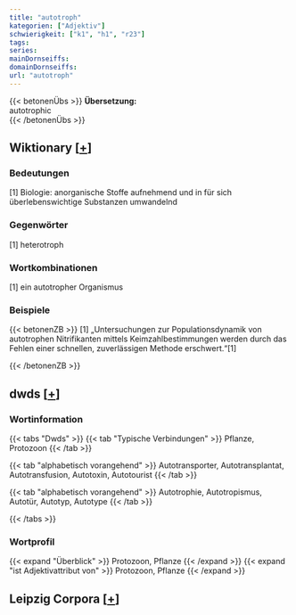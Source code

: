 ```yaml
---
title: "autotroph"
kategorien: ["Adjektiv"]
schwierigkeit: ["k1", "h1", "r23"]
tags:
series:
mainDornseiffs:
domainDornseiffs:
url: "autotroph"
---
```


{{< betonenÜbs >}}
**Übersetzung:**  
autotrophic  
{{< /betonenÜbs >}}

## Wiktionary [[+](https://de.wiktionary.org/wiki/autotroph)]

### Bedeutungen
[1] Biologie: anorganische Stoffe aufnehmend und in für sich überlebenswichtige Substanzen umwandelnd  

### Gegenwörter
[1] heterotroph  

### Wortkombinationen
[1] ein autotropher Organismus  

### Beispiele
{{< betonenZB >}}
[1] „Untersuchungen zur Populationsdynamik von autotrophen Nitrifikanten mittels Keimzahlbestimmungen werden durch das Fehlen einer schnellen, zuverlässigen Methode erschwert.“[1]  

{{< /betonenZB >}}


## dwds [[+](https://www.dwds.de/wb/autotroph)]

### Wortinformation
{{< tabs "Dwds" >}}
{{< tab "Typische Verbindungen" >}}
Pflanze, Protozoon
{{< /tab >}}

{{< tab "alphabetisch vorangehend" >}}
Autotransporter, Autotransplantat, Autotransfusion, Autotoxin, Autotourist
{{< /tab >}}

{{< tab "alphabetisch vorangehend" >}}
Autotrophie, Autotropismus, Autotür, Autotyp, Autotype
{{< /tab >}}

{{< /tabs >}}

### Wortprofil
{{< expand "Überblick" >}} Protozoon, Pflanze {{< /expand >}}
{{< expand "ist Adjektivattribut von" >}} Protozoon, Pflanze {{< /expand >}}

## Leipzig Corpora [[+](https://corpora.uni-leipzig.de/en/res?word=autotroph&corpusId=deu_newscrawl-public_2018)]

